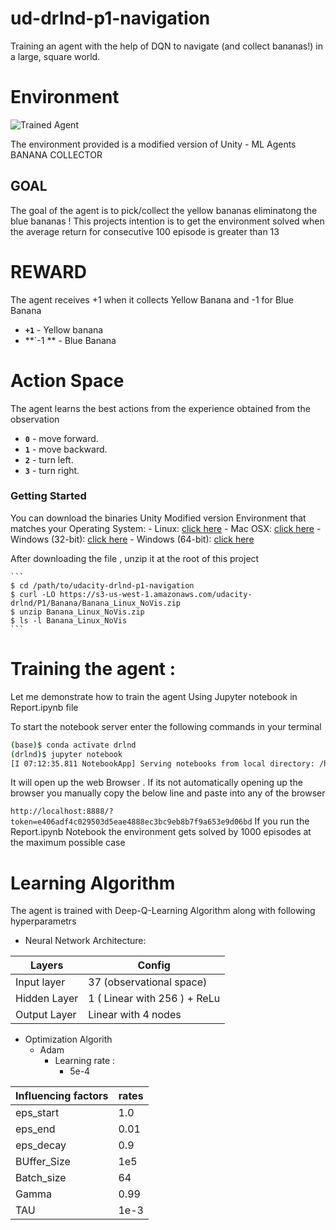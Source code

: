 # ud-drlnd-p1-navigation
Training an agent with the help of DQN to navigate (and collect bananas!) in a large, square world.

[image1]: https://user-images.githubusercontent.com/10624937/42135619-d90f2f28-7d12-11e8-8823-82b970a54d7e.gif "Trained Agent"

# Environment 

![Trained Agent][image1]

The environment provided is a modified version of Unity - ML Agents BANANA COLLECTOR

## GOAL 
The goal of the agent is to pick/collect the yellow bananas eliminatong the blue bananas ! This projects intention is to get the environment solved when the average return for consecutive 100 episode is greater than 13

# REWARD 
 The agent receives +1 when it collects Yellow Banana and -1 for Blue Banana
- **`+1`** - Yellow banana
- **`-1 ** - Blue Banana

# Action Space
 
The agent learns the best actions from the experience obtained from the observation
- **`0`** - move forward.
- **`1`** - move backward.
- **`2`** - turn left.
- **`3`** - turn right.


### Getting Started

You can download the binaries Unity Modified version Environment that matches your Operating System:
    - Linux: [click here](https://s3-us-west-1.amazonaws.com/udacity-drlnd/P1/Banana/Banana_Linux.zip)
    - Mac OSX: [click here](https://s3-us-west-1.amazonaws.com/udacity-drlnd/P1/Banana/Banana.app.zip)
    - Windows (32-bit): [click here](https://s3-us-west-1.amazonaws.com/udacity-drlnd/P1/Banana/Banana_Windows_x86.zip)
    - Windows (64-bit): [click here](https://s3-us-west-1.amazonaws.com/udacity-drlnd/P1/Banana/Banana_Windows_x86_64.zip)
    
    
 After downloading the file , unzip it at the root of this project 
 
    ```
    $ cd /path/to/udacity-drlnd-p1-navigation
    $ curl -LO https://s3-us-west-1.amazonaws.com/udacity-drlnd/P1/Banana/Banana_Linux_NoVis.zip
    $ unzip Banana_Linux_NoVis.zip
    $ ls -l Banana_Linux_NoVis
    ```
    
# Training the agent : 

Let me demonstrate how to train the agent Using Jupyter notebook in Report.ipynb file 

To start the notebook server enter the following commands in your terminal

```bash
(base)$ conda activate drlnd
(drlnd)$ jupyter notebook
[I 07:12:35.811 NotebookApp] Serving notebooks from local directory: /home/thiyagarajan/jupyter
```

It will open up the web Browser . If its not automatically opening up the browser you manually copy the below line and paste into any of the browser

``` http://localhost:8888/?token=e406adf4c029503d5eae4888ec3bc9eb8b7f9a653e9d06bd ```
If you run the Report.ipynb Notebook the environment gets solved by 1000 episodes at the maximum possible case 


# Learning Algorithm
The agent is trained with Deep-Q-Learning Algorithm along with following hyperparametrs

* Neural Network Architecture:

|     Layers    | Config                       |
| ------------- | ------------------------     |
| Input layer   | 37 (observational space)     |
| Hidden Layer  | 1 ( Linear with 256 ) + ReLu |
| Output Layer  | Linear with 4 nodes          |

* Optimization Algorith 
  * Adam
    - Learning rate :
      * 5e-4


| Influencing factors  | rates |
|----------------------|-------|
| eps_start            | 1.0   |
| eps_end              | 0.01  |
| eps_decay            | 0.9   |
| BUffer_Size          | 1e5   |
| Batch_size           | 64    |
| Gamma                | 0.99  |
| TAU                  | 1e-3  |

